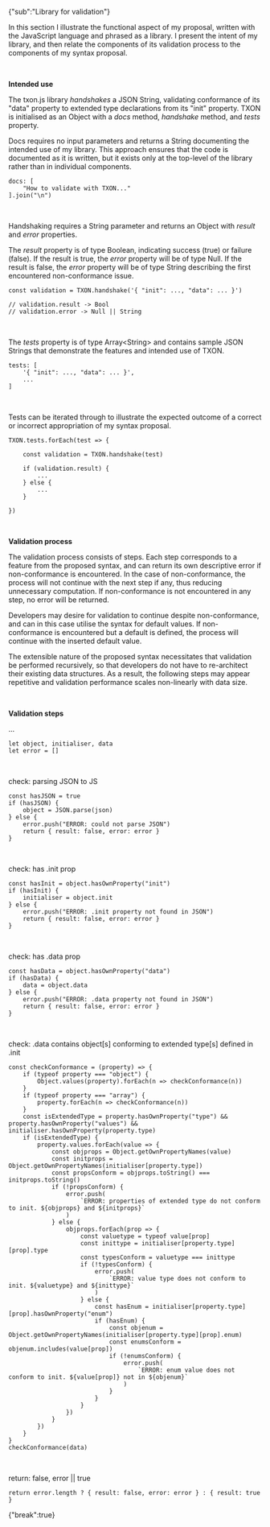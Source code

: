 {"sub":"Library for validation"}

In this section I illustrate the functional aspect of my proposal, written with the JavaScript language and phrased as a library. I present the intent of my library, and then relate the components of its validation process to the components of my syntax proposal.

<br>

**Intended use**

The txon.js library *handshakes* a JSON String, validating conformance of its "data" property to extended type declarations from its "init" property. TXON is initialised as an Object with a *docs* method, *handshake* method, and *tests* property.

Docs requires no input parameters and returns a String documenting the intended use of my library. This approach ensures that the code is documented as it is written, but it exists only at the top-level of the library rather than in individual components.

```
docs: [
    "How to validate with TXON..."
].join("\n")
```

<br>

Handshaking requires a String parameter and returns an Object with *result* and *error* properties.

The *result* property is of type Boolean, indicating success (true) or failure (false). If the result is true, the *error* property will be of type Null. If the result is false, the *error* property will be of type String describing the first encountered non-conformance issue.

```
const validation = TXON.handshake('{ "init": ..., "data": ... }')

// validation.result -> Bool
// validation.error -> Null || String
```

<br>

The *tests* property is of type Array\<String> and contains sample JSON Strings that demonstrate the features and intended use of TXON.

```
tests: [
    '{ "init": ..., "data": ... }',
    ...
]
```

<br>

Tests can be iterated through to illustrate the expected outcome of a correct or incorrect appropriation of my syntax proposal.

```
TXON.tests.forEach(test => {
    
    const validation = TXON.handshake(test)

    if (validation.result) {
        ...
    } else {
        ...
    }
    
})
```

<br>

**Validation process**

The validation process consists of steps. Each step corresponds to a feature from the proposed syntax, and can return its own descriptive error if non-conformance is encountered. In the case of non-conformance, the process will not continue with the next step if any, thus reducing unnecessary computation. If non-conformance is not encountered in any step, no error will be returned.

Developers may desire for validation to continue despite non-conformance, and can in this case utilise the syntax for default values. If non-conformance is encountered but a default is defined, the process will continue with the inserted default value.

The extensible nature of the proposed syntax necessitates that validation be performed recursively, so that developers do not have to re-architect their existing data structures. As a result, the following steps may appear repetitive and validation performance scales non-linearly with data size.

<br>

**Validation steps**

...

```
let object, initialiser, data
let error = []
```

<br>

check: parsing JSON to JS

```
const hasJSON = true
if (hasJSON) {
    object = JSON.parse(json)
} else {
    error.push("ERROR: could not parse JSON")
    return { result: false, error: error }
}
```

<br>

check: has .init prop

```
const hasInit = object.hasOwnProperty("init")
if (hasInit) {
    initialiser = object.init
} else {
    error.push("ERROR: .init property not found in JSON")
    return { result: false, error: error }
}
```

<br>

check: has .data prop

```
const hasData = object.hasOwnProperty("data")
if (hasData) {
    data = object.data
} else {
    error.push("ERROR: .data property not found in JSON")
    return { result: false, error: error }
}
```

<br>

check: .data contains object[s] conforming to extended type[s] defined in .init

```
const checkConformance = (property) => {
    if (typeof property === "object") {
        Object.values(property).forEach(n => checkConformance(n))
    }
    if (typeof property === "array") {
        property.forEach(n => checkConformance(n))
    }
    const isExtendedType = property.hasOwnProperty("type") && property.hasOwnProperty("values") && initialiser.hasOwnProperty(property.type)
    if (isExtendedType) {
        property.values.forEach(value => {
            const objprops = Object.getOwnPropertyNames(value)
            const initprops = Object.getOwnPropertyNames(initialiser[property.type])
            const propsConform = objprops.toString() === initprops.toString() 
            if (!propsConform) {
                error.push(
                    `ERROR: properties of extended type do not conform to init. ${objprops} and ${initprops}`
                )
            } else {
                objprops.forEach(prop => {
                    const valuetype = typeof value[prop]
                    const inittype = initialiser[property.type][prop].type
                    const typesConform = valuetype === inittype
                    if (!typesConform) {
                        error.push(
                            `ERROR: value type does not conform to init. ${valuetype} and ${inittype}`
                        )
                    } else {
                        const hasEnum = initialiser[property.type][prop].hasOwnProperty("enum")
                        if (hasEnum) {
                            const objenum = Object.getOwnPropertyNames(initialiser[property.type][prop].enum)
                            const enumsConform = objenum.includes(value[prop])
                            if (!enumsConform) {
                                error.push(
                                    `ERROR: enum value does not conform to init. ${value[prop]} not in ${objenum}`
                                )
                            }
                        }
                    }
                })
            }
        })
    }
}
checkConformance(data)
```

<br>

return: false, error || true

```
return error.length ? { result: false, error: error } : { result: true }
```

{"break":true}